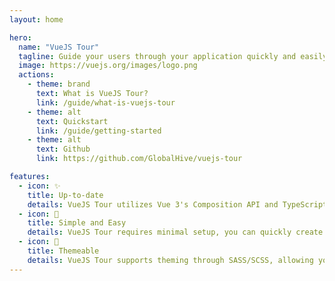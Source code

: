 ```yaml
---
layout: home

hero:
  name: "VueJS Tour"
  tagline: Guide your users through your application quickly and easily.
  image: https://vuejs.org/images/logo.png
  actions:
    - theme: brand
      text: What is VueJS Tour?
      link: /guide/what-is-vuejs-tour
    - theme: alt
      text: Quickstart
      link: /guide/getting-started
    - theme: alt
      text: Github
      link: https://github.com/GlobalHive/vuejs-tour

features:
  - icon: ✨
    title: Up-to-date
    details: VueJS Tour utilizes Vue 3's Composition API and TypeScript. This ensures a more reliable, maintainable, and type-safe codebase.
  - icon: 💪
    title: Simple and Easy
    details: VueJS Tour requires minimal setup, you can quickly create engaging and informative tours that enhance user experience.
  - icon: 🎨
    title: Themeable
    details: VueJS Tour supports theming through SASS/SCSS, allowing you to customize the appearance of your tours.
---
```



